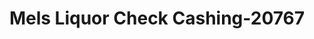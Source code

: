---
f_zip-code: 91710
f_state-code: CA
title: Mels Liquor Check Cashing-20767
f_phone: 909-464-0167
f_city-only: Chino
f_address: 11740 Central Ave Chino
f_location-unique-id: '20767'
slug: mels-liquor-check-cashing-20767
updated-on: '2024-05-30T13:46:58.046Z'
created-on: '2024-05-30T13:36:59.803Z'
published-on: '2024-05-30T13:54:32.469Z'
f_city-state: cms/city/chino-ca.md
f_company: cms/company/mels-liquor-check-cashing.md
f_state: cms/state/california.md
layout: '[payday-loan].html'
tags: payday-loan
---